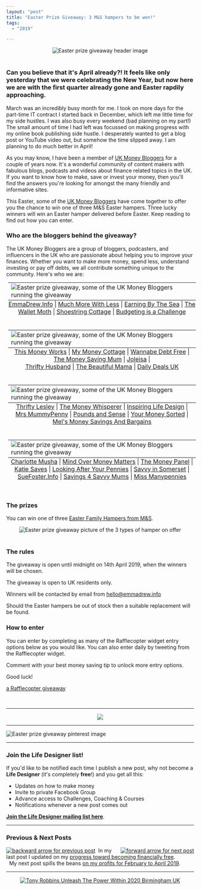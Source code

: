 ```yaml
---
layout: "post"
title: "Easter Prize Giveaway: 3 M&S hampers to be won!"
tags:
  - "2019"

---
```


<center>
    <img src='/i/2019/easter-giveaway/easter-prize-giveaway-header.png' alt='Easter prize giveaway header image'>
</center>
<br>

### Can you believe that it's April already?! It feels like only yesterday that we were celebrating the New Year, but now here we are with the first quarter already gone and Easter rapdily approaching.

March was an incredibly busy month for me. I took on more days for the part-time IT contract I started back in December, which left me little time for my side hustles. I was also busy every weekend (bad planning on my part!) The small amount of time I had left was focussed on making progress with my online book publishing side hustle. I desperately wanted to get a blog post or YouTube video out, but somehow the time slipped away. I am planning to do much better in April!

As you may know, I have been a member of <a href="https://ukmoneybloggers.com/" target="_blank" rel="noopener noreferrer">UK Money Bloggers</a> for a couple of years now. It's a wonderful community of content makers with fabulous blogs, podcasts and videos about finance related topics in the UK. If you want to know how to make, save or invest your money, then you'll find the answers you're looking for amongst the many friendly and informative sites.

This Easter, some of the <a href="https://ukmoneybloggers.com/" target="_blank" rel="noopener noreferrer">UK Money Bloggers</a> have come together to offer you the chance to win one of three M&amp;S Easter hampers. Three lucky winners will win an Easter hamper delivered before Easter. Keep reading to find out how you can enter.&nbsp;

### Who are the bloggers behind the giveaway?
The UK Money Bloggers are a group of bloggers, podcasters, and influencers in the UK who are passionate about helping you to improve your finances. Whether you want to make more money, spend less, understand investing or pay off debts, we all contribute something unique to the community. Here's who we are:

<center>
<table class="image" style="margin: 5px 5px 5px 5px; float: none;">
<caption align="bottom" style="text-align: center">
<a href="http://www.emmadrew.info" target="_blank" rel="noopener noreferrer">EmmaDrew.Info</a> | <a href="https://www.muchmorewithless.co.uk" target="_blank" rel="noopener noreferrer">Much More With Less</a> | <a href="http://earningbythesea.co.uk" target="_blank" rel="noopener noreferrer">Earning By The Sea</a> | <a href="http://www.thewalletmoth.com" target="_blank" rel="noopener noreferrer">The Wallet Moth</a> | <a href="http://www.shoestringcottage.com" target="_blank" rel="noopener noreferrer">Shoestring Cottage</a> | <a href="https://www.budgetingisachallenge.com/" target="_blank" rel="noopener noreferrer">Budgeting is a Challenge</a>
</caption>
<tr><td><img src="/i/2019/easter-giveaway/easter-prize-giveaway-2.jpg" alt="Easter prize giveaway, some of the UK Money Bloggers running the giveaway"></td></tr>
</table>
</center>

<br>
<center>
<table class="image" style="margin: 5px 5px 5px 5px; float: none;">
<caption align="bottom" style="text-align: center">
<a href="https://www.thismoneyworks.com" target="_blank" rel="noopener noreferrer">This Money Works</a> | <a href="https://mymoneycottage.com" target="_blank" rel="noopener noreferrer">My Money Cottage</a> | <a href="http://www.wannabedebtfreeuk.com" target="_blank" rel="noopener noreferrer">Wannabe Debt Free</a> |<br>
<a href="http://www.Themoneysavingmum.com" target="_blank" rel="noopener noreferrer">The Money Saving Mum</a> | <a href="https://joleisa.com" target="_blank" rel="noopener noreferrer">Joleisa</a> |<br>
<a href="https://thriftyhusband.com/" target="_blank" rel="noopener noreferrer">Thrifty Husband</a> | <a href="http://Www.thebeautifulmama.co.uk" target="_blank" rel="noopener noreferrer">The Beautiful Mama</a> | <a href="https://www.dailydealsblog.co.uk" target="_blank" rel="noopener noreferrer">Daily Deals UK</a>
</caption>
<tr><td><img src="/i/2019/easter-giveaway/easter-prize-giveaway-3.jpg" alt="Easter prize giveaway, some of the UK Money Bloggers running the giveaway"></td></tr>
</table>
</center>

<br>
<center>
<table class="image" style="margin: 5px 5px 5px 5px; float: none;">
<caption align="bottom" style="text-align: center">
<a href="https://www.thriftylesley.com" target="_blank" rel="noopener noreferrer">Thrifty Lesley</a> | <a href="http://themoneywhisperer.co.uk" target="_blank" rel="noopener noreferrer">The Money Whisperer</a> | <a href="https://inspiringlifedesign.com/" target="_blank" rel="noopener noreferrer">Inspiring Life Design</a> |<br>
<a href="http://www.mrsmummypenny.co.uk" target="_blank" rel="noopener noreferrer">Mrs MummyPenny</a> | <a href="https://www.poundsandsense.com" target="_blank" rel="noopener noreferrer">Pounds and Sense</a> | <a href="https://www.yourmoneysorted.co.uk/" target="_blank" rel="noopener noreferrer">Your Money Sorted</a> | <a href="https://melsmoneysavingandbargains.co.uk/" target="_blank" rel="noopener noreferrer">Mel's Money Savings And Bargains</a>
</caption>
<tr><td><img src="/i/2019/easter-giveaway/easter-prize-giveaway-4.jpg" alt="Easter prize giveaway, some of the UK Money Bloggers running the giveaway"></td></tr>
</table>
</center>

<br>
<center>
<table class="image" style="margin: 5px 5px 5px 5px; float: none;">
<caption align="bottom" style="text-align: center">
<a href="http://www.charlottemusha.co.uk" target="_blank" rel="noopener noreferrer">Charlotte Musha</a> | <a href="http://www.mindovermoneymatters.co.uk" target="_blank" rel="noopener noreferrer">Mind Over Money Matters</a> | <a href="https://www.themoneypanel.co.uk" target="_blank" rel="noopener noreferrer">The Money Panel</a> |<br>
<a href="https://www.katiesaves.com/" target="_blank" rel="noopener noreferrer">Katie Saves</a> | <a href="https://lookingafteryourpennies.com/" target="_blank" rel="noopener noreferrer">Looking After Your Pennies</a> | <a href="http://www.savvyinsomerset.com" target="_blank" rel="noopener noreferrer">Savvy in Somerset</a> |<br>
<a href="https://suefoster.info" target="_blank" rel="noopener noreferrer">SueFoster.Info</a> | <a href="http://www.savings4savvymums.co.uk" target="_blank" rel="noopener noreferrer">Savings 4 Savvy Mums</a> | <a href="https://www.missmanypennies.com" target="_blank" rel="noopener noreferrer">Miss Manypennies</a>
</caption>
<tr><td><img src="/i/2019/easter-giveaway/easter-prize-giveaway-5.jpg" alt="Easter prize giveaway, some of the UK Money Bloggers running the giveaway"></td></tr>
</table>
</center>

<br>

### The prizes
You can win one of three <a href="https://www.marksandspencer.com/easter-family-hamper/p/p60078268?prevPage=plp" target="_blank" rel="noopener noreferrer">Easter Family Hampers from M&amp;S</a>.

<center>
    <img src='/i/2019/easter-giveaway/easter-prize-giveaway-6.jpg' alt='Easter prize giveaway picture of the 3 types of hamper on offer'>
</center>
<br>

### The rules
The giveaway is open until midnight on 14th April 2019, when the winners will be chosen.

The giveaway is open to UK residents only.

Winners will be contacted by email from hello@emmadrew.info

Should the Easter hampers be out of stock then a suitable replacement will be found.

### How to enter
You can enter by completing as many of the Rafflecopter widget entry options below as you would like. You can also enter daily by tweeting from the Rafflecopter widget.

Comment with your best money saving tip to unlock more entry options.

Good luck!

<a id="rcwidget_bplndve8" class="rcptr" href="http://www.rafflecopter.com/rafl/display/a0f8d9c6111/" rel="nofollow" data-raflid="a0f8d9c6111" data-theme="classic" data-template="">a Rafflecopter giveaway</a>
<script src="https://widget-prime.rafflecopter.com/launch.js"></script>
<div id="mediavine-settings" data-blacklist-content-desktop="1" data-blacklist-content-mobile="1" data-expires-at="2019-05-27">&nbsp;</div>

***

<!-- START ADVERTISER: Travelzoo from awin.com -->
<center>
<a href="https://www.awin1.com/cread.php?s=1009233&v=5833&q=315801&r=452089">
    <img src="https://www.awin1.com/cshow.php?s=1009233&v=5833&q=315801&r=452089" border="0">
</a>
</center>
<!-- END ADVERTISER: Travelzoo from awin.com -->

***

![Easter prize giveaway pinterest image](/i/2019/easter-giveaway/easter-prize-giveaway-pin.png)

***

### Join the Life Designer list!

If you'd like to be notified each time I publish a new post, why not become a <b>Life Designer</b> (it's completely <b>free</b>!) and you get all this:

- Updates on how to make money
- Invite to private Facebook Group
- Advance access to Challenges, Coaching & Courses
- Notifications whenever a new post comes out

[**Join the Life Designer mailing list here**](/signup/signup_page).

***

### Previous & Next Posts

<a href="/posts/financially-free-update.html" style="float: left"><img src='/i/backward.png' alt='backward arrow for previous post' /></a> &nbsp;
<a href="/posts/feb-to-apr-2019-income-report.html" style="float: right"><img src='/i/forward.png' alt='forward arrow for next post' /></a>
In my last post I updated on my [progress toward becoming financially free](/posts/financially-free-update.html).<br>
&nbsp;&nbsp;My next post spills the beans [on my profits for February to April 2019](/posts/feb-to-apr-2019-income-report.html).
<br>

***

<!-- START ADVERTISER: UPW Birmingham 2020 -->
<center>
<a href="https://upwuk.com/?aff=inspiringlifedesign&ls=AffiliateLink" target="_blank" rel="nooopener"><img src='/aff/UPW2020-early.jpg' alt='Tony Robbins Unleash The Power Within 2020 Birmingham UK' /></a>
</center>
<!-- END ADVERTISER: UPW Birmingham 2020 -->
